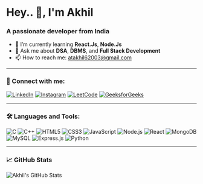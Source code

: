# Hey.. 👋, I'm Akhil  
### A passionate developer from India

- 🌱 I’m currently learning **React.Js**, **Node.Js**
- 💬 Ask me about **DSA**, **DBMS**, and **Full Stack Development**
- 📫 How to reach me: [atakhil62003@gmail.com](mailto:your-email@example.com)


---

### 🔗 Connect with me:

[![LinkedIn](https://img.shields.io/badge/LinkedIn-blue?logo=linkedin&style=for-the-badge)](https://www.linkedin.com/in/aakhiltiwari/)
[![Instagram](https://img.shields.io/badge/Instagram-E4405F?logo=instagram&style=for-the-badge)](https://www.instagram.com/theengineer.guy/)
[![LeetCode](https://img.shields.io/badge/LeetCode-FFA116?style=for-the-badge&logo=LeetCode&logoColor=black)](https://leetcode.com/u/_Akhil_tiwari/)
[![GeeksforGeeks](https://img.shields.io/badge/GeeksforGeeks-14A800?style=for-the-badge&logo=GeeksforGeeks&logoColor=white)](https://www.geeksforgeeks.org/user/akhil_cs_2027/)


---

### 🛠️ Languages and Tools:
![C](https://img.shields.io/badge/-C-00599C?style=flat-square&logo=c)
![C++](https://img.shields.io/badge/-C++-00599C?style=flat-square&logo=c%2B%2B)
![HTML5](https://img.shields.io/badge/-HTML5-E34F26?style=flat-square&logo=html5)
![CSS3](https://img.shields.io/badge/-CSS3-1572B6?style=flat-square&logo=css3)
![JavaScript](https://img.shields.io/badge/-JavaScript-F7DF1E?style=flat-square&logo=javascript)
![Node.js](https://img.shields.io/badge/-Node.js-339933?style=flat-square&logo=nodedotjs)
![React](https://img.shields.io/badge/-React-61DAFB?style=flat-square&logo=react)
![MongoDB](https://img.shields.io/badge/-MongoDB-47A248?style=flat-square&logo=mongodb)
![MySQL](https://img.shields.io/badge/-MySQL-4479A1?style=flat-square&logo=mysql)
![Express.js](https://img.shields.io/badge/-Express.js-000000?style=flat-square&logo=express)
![Python](https://img.shields.io/badge/-Python-3776AB?style=flat-square&logo=python)

---

### 📈 GitHub Stats
![Akhil's GitHub Stats](https://github-readme-stats.vercel.app/api?username=Akhilxtech&show_icons=true&theme=radical)

<!---
Akhilxtech/Akhilxtech is a ✨ special ✨ repository because its `README.md` (this file) appears on your GitHub profile.
You can click the Preview link to take a look at your changes.
--->

